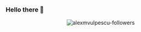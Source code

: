 ### Hello there 👋

<p align="center">
  <img alt="alexmvulpescu-followers
 " src="https://img.shields.io/github/followers/AlexMVulpescu?color=success&label=S%C3%ADgueme%20guapo%2Fa%21&style=social">
</p>

<!--
**AlexMVulpescu/AlexMVulpescu** is a ✨ _special_ ✨ repository because its `README.md` (this file) appears on your GitHub profile.

Here are some ideas to get you started:

- 🔭 I’m currently working on ...
- 🌱 I’m currently learning ...
- 👯 I’m looking to collaborate on ...
- 🤔 I’m looking for help with ...
- 💬 Ask me about ...
- 📫 How to reach me: ...
- 😄 Pronouns: ...
- ⚡ Fun fact: ...
-->
